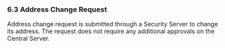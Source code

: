### 6.3 Address Change Request

Address change request is submitted through a Security Server to change its address. The request does not require any additional approvals on the Central Server.